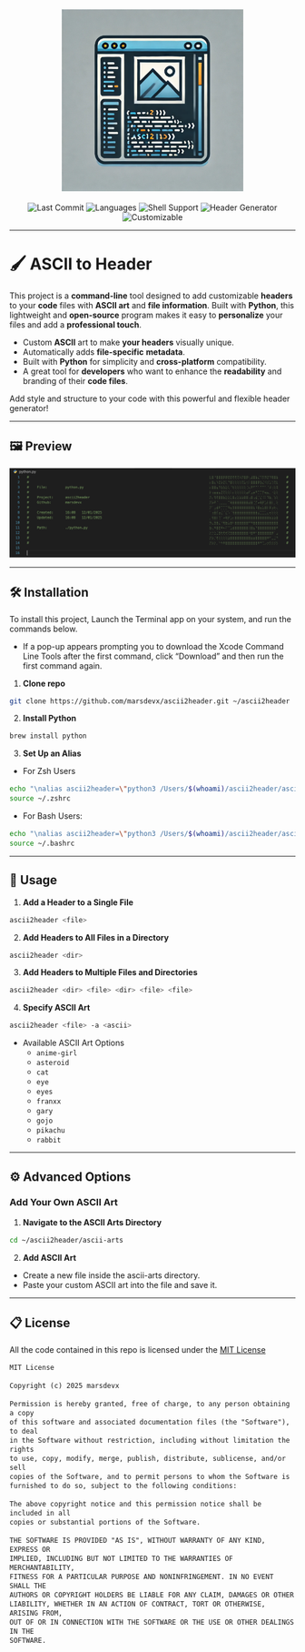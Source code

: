 <div align="center">
  <img src="imgs/logo.png" width="320px" alt="Logo ASCII header">
</div>
<br>
<div align="center">
  <img src="https://img.shields.io/github/last-commit/marsdevx/ascii2header?logo=github&logoColor=f5f5f5&label=Last%20Commit&color=8A2BE2&labelColor=2C2C2C" alt="Last Commit">
  <img src="https://img.shields.io/badge/Languages-Python%203.13-2181C1?logo=coder&logoColor=f5f5f5&labelColor=2C2C2C" alt="Languages">
  <img src="https://img.shields.io/badge/Shell-Zsh%20%7C%20Bash-4EAA25?logo=gnu-bash&logoColor=f5f5f5&labelColor=2C2C2C" alt="Shell Support">
  <img src="https://img.shields.io/badge/Header%20Generator-File%20Meta-blueviolet?logo=markdown&logoColor=f5f5f5&labelColor=2C2C2C" alt="Header Generator">
  <img src="https://img.shields.io/badge/Customizable-ASCII%20Art-yellow?logo=artstation&logoColor=f5f5f5&labelColor=2C2C2C" alt="Customizable">
</div>

---

# 🖌️ ASCII to Header

This project is a **command-line** tool designed to add customizable **headers** to your **code** files with **ASCII art** and **file information**. Built with **Python**, this lightweight and **open-source** program makes it easy to **personalize** your files and add a **professional touch**.

*	Custom **ASCII** art to make **your headers** visually unique.
*	Automatically adds **file-specific** **metadata**.
*	Built with **Python** for simplicity and **cross-platform** compatibility.
*	A great tool for **developers** who want to enhance the **readability** and branding of their **code files**.

Add style and structure to your code with this powerful and flexible header generator!

---

## 🖼️ Preview

<div align="center">
  <img src="imgs/preview.png" alt="Preview">
</div>

---

## 🛠️ Installation

To install this project, Launch the Terminal app on your system, and run the commands below. <br>
  - If a pop-up appears prompting you to download the Xcode Command Line Tools after the first command, click “Download” and then run the first command again.

1. **Clone repo**
```bash
git clone https://github.com/marsdevx/ascii2header.git ~/ascii2header
```

2. **Install Python**
```bash
brew install python
```

3. **Set Up an Alias**

- For Zsh Users
```bash
echo "\nalias ascii2header=\"python3 /Users/$(whoami)/ascii2header/ascii2header.py\"" >> ~/.zshrc
source ~/.zshrc
```

- For Bash Users:
```bash
echo "\nalias ascii2header=\"python3 /Users/$(whoami)/ascii2header/ascii2header.py\"" >> ~/.bashrc
source ~/.bashrc
```

---

## 🚀 Usage

1. **Add a Header to a Single File**

```bash
ascii2header <file>
```

2. **Add Headers to All Files in a Directory**

```bash
ascii2header <dir>
```

3. **Add Headers to Multiple Files and Directories**

```bash
ascii2header <dir> <file> <dir> <file> <file>
```

4. **Specify ASCII Art**

```bash
ascii2header <file> -a <ascii>
```

- Available ASCII Art Options
  - `anime-girl` 
  - `asteroid`   
  - `cat`        
  - `eye`        
  - `eyes`       
  - `franxx`     
  - `gary`      
  - `gojo`       
  - `pikachu`    
  - `rabbit`

---

## ⚙️ Advanced Options

### Add Your Own ASCII Art

1. **Navigate to the ASCII Arts Directory**

```bash
cd ~/ascii2header/ascii-arts
```

2. **Add ASCII Art**

- Create a new file inside the ascii-arts directory.
- Paste your custom ASCII art into the file and save it.

---

## 📋 License

All the code contained in this repo is licensed under the [MIT License](LICENSE)

```
MIT License

Copyright (c) 2025 marsdevx

Permission is hereby granted, free of charge, to any person obtaining a copy
of this software and associated documentation files (the "Software"), to deal
in the Software without restriction, including without limitation the rights
to use, copy, modify, merge, publish, distribute, sublicense, and/or sell
copies of the Software, and to permit persons to whom the Software is
furnished to do so, subject to the following conditions:

The above copyright notice and this permission notice shall be included in all
copies or substantial portions of the Software.

THE SOFTWARE IS PROVIDED "AS IS", WITHOUT WARRANTY OF ANY KIND, EXPRESS OR
IMPLIED, INCLUDING BUT NOT LIMITED TO THE WARRANTIES OF MERCHANTABILITY,
FITNESS FOR A PARTICULAR PURPOSE AND NONINFRINGEMENT. IN NO EVENT SHALL THE
AUTHORS OR COPYRIGHT HOLDERS BE LIABLE FOR ANY CLAIM, DAMAGES OR OTHER
LIABILITY, WHETHER IN AN ACTION OF CONTRACT, TORT OR OTHERWISE, ARISING FROM,
OUT OF OR IN CONNECTION WITH THE SOFTWARE OR THE USE OR OTHER DEALINGS IN THE
SOFTWARE.
```